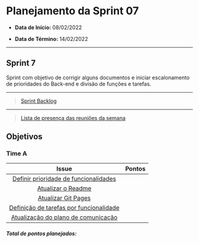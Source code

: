 # Planejamento da Sprint 07

- **Data de Início:** 08/02/2022

- **Data de Término:** 14/02/2022

---

## Sprint 7
Sprint com objetivo de corrigir alguns documentos e iniciar escalonamento de prioridades do Back-end e divisão de funções e tarefas. 


---

> [Sprint Backlog](https://github.com/fga-eps-mds/2021.2-Sigaa-Plus/milestone/9)

---

> [Lista de presença das reuniões da semana](https://docs.google.com/spreadsheets/d/1bg0_TugpNcp5Z1Xstcibsq685ItGP3Mkw8NvSI3UWlE/edit#gid=186001220)

## Objetivos
### Time A
|                                      Issue                                       | Pontos |
| :------------------------------------------------------------------------------: | :----: |
| [ Definir prioridade de funcionalidades](https://github.com/fga-eps-mds/2021.2-Sigaa-Plus/issues/147) |      |
| [Atualizar o Readme](https://github.com/fga-eps-mds/2021.2-Sigaa-Plus/issues/149) |       |
|               [Atualizar Git Pages](https://github.com/fga-eps-mds/2021.2-Sigaa-Plus/issues/151)      | 
|               [Definição de tarefas por funcionalidade](https://github.com/fga-eps-mds/2021.2-Sigaa-Plus/issues/147)      |       
|               [Atualização do plano de comunicação](https://github.com/fga-eps-mds/2021.2-Sigaa-Plus/issues/152)      |      |




<h4><i>Total de pontos planejados: </i></h4>
